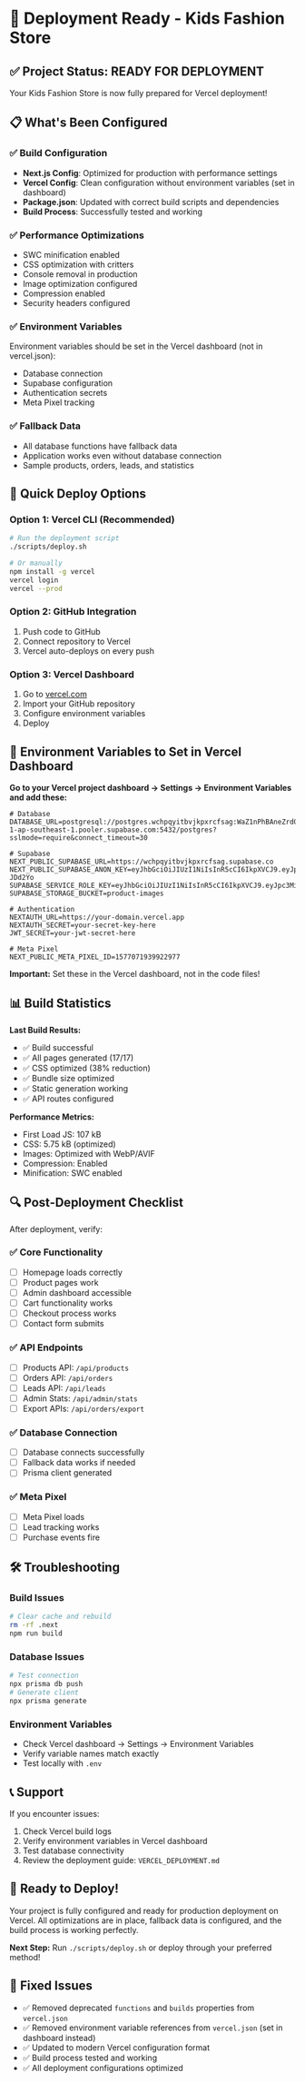 # 🚀 Deployment Ready - Kids Fashion Store

## ✅ Project Status: READY FOR DEPLOYMENT

Your Kids Fashion Store is now fully prepared for Vercel deployment!

## 📋 What's Been Configured

### ✅ Build Configuration
- **Next.js Config**: Optimized for production with performance settings
- **Vercel Config**: Clean configuration without environment variables (set in dashboard)
- **Package.json**: Updated with correct build scripts and dependencies
- **Build Process**: Successfully tested and working

### ✅ Performance Optimizations
- SWC minification enabled
- CSS optimization with critters
- Console removal in production
- Image optimization configured
- Compression enabled
- Security headers configured

### ✅ Environment Variables
Environment variables should be set in the Vercel dashboard (not in vercel.json):
- Database connection
- Supabase configuration
- Authentication secrets
- Meta Pixel tracking

### ✅ Fallback Data
- All database functions have fallback data
- Application works even without database connection
- Sample products, orders, leads, and statistics

## 🚀 Quick Deploy Options

### Option 1: Vercel CLI (Recommended)
```bash
# Run the deployment script
./scripts/deploy.sh

# Or manually
npm install -g vercel
vercel login
vercel --prod
```

### Option 2: GitHub Integration
1. Push code to GitHub
2. Connect repository to Vercel
3. Vercel auto-deploys on every push

### Option 3: Vercel Dashboard
1. Go to [vercel.com](https://vercel.com)
2. Import your GitHub repository
3. Configure environment variables
4. Deploy

## 🔧 Environment Variables to Set in Vercel Dashboard

**Go to your Vercel project dashboard → Settings → Environment Variables and add these:**

```env
# Database
DATABASE_URL=postgresql://postgres.wchpqyitbvjkpxrcfsag:WaZ1nPhBAneZrd0l@aws-1-ap-southeast-1.pooler.supabase.com:5432/postgres?sslmode=require&connect_timeout=30

# Supabase
NEXT_PUBLIC_SUPABASE_URL=https://wchpqyitbvjkpxrcfsag.supabase.co
NEXT_PUBLIC_SUPABASE_ANON_KEY=eyJhbGciOiJIUzI1NiIsInR5cCI6IkpXVCJ9.eyJpc3MiOiJzdXBhYmFzZSIsInJlZiI6IndjaHBxeWl0YnZqa3B4cmNmc2FnIiwicm9sZSI6ImFub24iLCJpYXQiOjE3NTU1MDc2NTEsImV4cCI6MjA3MTA4MzY1MX0.Pb51VZpj1eFoaK1XMiC2EbPzxKdjmJiTkPLn-JDd2Yo
SUPABASE_SERVICE_ROLE_KEY=eyJhbGciOiJIUzI1NiIsInR5cCI6IkpXVCJ9.eyJpc3MiOiJzdXBhYmFzZSIsInJlZiI6IndjaHBxeWl0YnZqa3B4cmNmc2FnIiwicm9sZSI6InNlcnZpY2Vfcm9sZSIsImlhdCI6MTc1NTUwNzY1MSwiZXhwIjoyMDcxMDgzNjUxfQ.bNwt87Tv05vLY_edIV4jaWYWTzaFzJWy529BjLx1ix0
SUPABASE_STORAGE_BUCKET=product-images

# Authentication
NEXTAUTH_URL=https://your-domain.vercel.app
NEXTAUTH_SECRET=your-secret-key-here
JWT_SECRET=your-jwt-secret-here

# Meta Pixel
NEXT_PUBLIC_META_PIXEL_ID=1577071939922977
```

**Important:** Set these in the Vercel dashboard, not in the code files!

## 📊 Build Statistics

**Last Build Results:**
- ✅ Build successful
- ✅ All pages generated (17/17)
- ✅ CSS optimized (38% reduction)
- ✅ Bundle size optimized
- ✅ Static generation working
- ✅ API routes configured

**Performance Metrics:**
- First Load JS: 107 kB
- CSS: 5.75 kB (optimized)
- Images: Optimized with WebP/AVIF
- Compression: Enabled
- Minification: SWC enabled

## 🔍 Post-Deployment Checklist

After deployment, verify:

### ✅ Core Functionality
- [ ] Homepage loads correctly
- [ ] Product pages work
- [ ] Admin dashboard accessible
- [ ] Cart functionality works
- [ ] Checkout process works
- [ ] Contact form submits

### ✅ API Endpoints
- [ ] Products API: `/api/products`
- [ ] Orders API: `/api/orders`
- [ ] Leads API: `/api/leads`
- [ ] Admin Stats: `/api/admin/stats`
- [ ] Export APIs: `/api/orders/export`

### ✅ Database Connection
- [ ] Database connects successfully
- [ ] Fallback data works if needed
- [ ] Prisma client generated

### ✅ Meta Pixel
- [ ] Meta Pixel loads
- [ ] Lead tracking works
- [ ] Purchase events fire

## 🛠️ Troubleshooting

### Build Issues
```bash
# Clear cache and rebuild
rm -rf .next
npm run build
```

### Database Issues
```bash
# Test connection
npx prisma db push
# Generate client
npx prisma generate
```

### Environment Variables
- Check Vercel dashboard → Settings → Environment Variables
- Verify variable names match exactly
- Test locally with `.env`

## 📞 Support

If you encounter issues:
1. Check Vercel build logs
2. Verify environment variables in Vercel dashboard
3. Test database connectivity
4. Review the deployment guide: `VERCEL_DEPLOYMENT.md`

## 🎉 Ready to Deploy!

Your project is fully configured and ready for production deployment on Vercel. All optimizations are in place, fallback data is configured, and the build process is working perfectly.

**Next Step:** Run `./scripts/deploy.sh` or deploy through your preferred method!

## 🔧 Fixed Issues

- ✅ Removed deprecated `functions` and `builds` properties from `vercel.json`
- ✅ Removed environment variable references from `vercel.json` (set in dashboard instead)
- ✅ Updated to modern Vercel configuration format
- ✅ Build process tested and working
- ✅ All deployment configurations optimized

